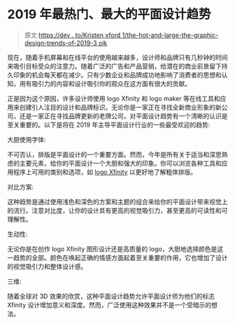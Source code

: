 # 2019 年最热门、最大的平面设计趋势

> 原文:[https://dev . to/Kristen xford 1/the-hot-and-large-the-graphic-design-trends-of-2019-3 oik](https://dev.to/kristenxford1/the-hottest-and-biggest-graphic-design-trends-of-2019-3oik)

现在，随着手机屏幕和在线平台的使用越来越多，设计师和品牌只有几秒钟的时间来吸引目标受众的注意力。随着广泛的广告和产品营销，给潜在的商业前景留下持久印象的机会每天都在减少。只有少数企业和品牌成功地影响了消费者的思想和认知，用有吸引力的内容和设计吸引你的观众在这方面有很大的贡献。

正是因为这个原因，许多设计师使用 logo Xfinity 和 logo maker 等在线工具和应用来创建引人注目的设计和品牌标识。无论你是一家正在寻找全新商业形象的新公司，还是一家正在寻找品牌更新的老牌公司，对平面设计趋势有一个清晰的认识是至关重要的。以下是将在 2019 年主导平面设计行业的一些最受欢迎的趋势:

大胆使用字体:

不可否认，排版是平面设计的一个重要方面。然而，今年是所有关于适当和深思熟虑的主要元素，给你的平面设计一个大胆和强大的印象。你可以浏览各种工具和应用程序上可用的类别和选项，如 [logo Xfinity](https://www.logoxfinity.com/) 以更好地了解粗体排版。

对比方案:

这种趋势是通过使用浅色和深色的方案和主题的组合来给你的平面设计带来视觉上的流行。注意对比度，让你的设计具有更高的视觉吸引力，甚至更高的可读性和可理解性。

生动性:

无论你是在创作 logo Xfinity 图形设计还是高质量的 logo，大胆地选择颜色是这一趋势的全部。颜色在唤起正确的情感方面起着至关重要的作用，它也增加了设计的视觉吸引力和整体设计感。

三维:

随着全球对 3D 效果的欣赏，这种平面设计趋势允许平面设计师为他们的标志 Xfinity 设计增加意义和深度。然而，广泛使用这种效果并不是一个受暗示的想法。